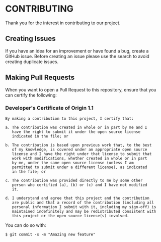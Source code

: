 # CONTRIBUTING

Thank you for the interest in contributing to our project.

## Creating Issues

If you have an idea for an improvement or have found a bug, create a GitHub issue.
Before creating an issue please use the search to avoid creating duplicate issues.

## Making Pull Requests

When you want to open a Pull Request to this repository, ensure that you can
certify the following:

### Developer's Certificate of Origin 1.1

```
By making a contribution to this project, I certify that:

a. The contribution was created in whole or in part by me and I
   have the right to submit it under the open source license
   indicated in the file; or

b. The contribution is based upon previous work that, to the best
   of my knowledge, is covered under an appropriate open source
   license and I have the right under that license to submit that
   work with modifications, whether created in whole or in part
   by me, under the same open source license (unless I am
   permitted to submit under a different license), as indicated
   in the file; or

c. The contribution was provided directly to me by some other
   person who certified (a), (b) or (c) and I have not modified
   it.

d. I understand and agree that this project and the contribution
   are public and that a record of the contribution (including all
   personal information I submit with it, including my sign-off) is
   maintained indefinitely and may be redistributed consistent with
   this project or the open source license(s) involved.
```

You can do so with:

```
$ git commit -s -m "Amazing new feature"
```

